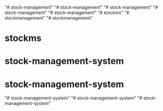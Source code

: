 "# stock-management" 
"# stock-management" 
"# stock-management" 
"# stock-management" 
"# stock-management" 
"# stockms" 
"# stockmanagement" 
"# stockmanagement" 
# stockms
# stock-management-system
# stock-management-system
"# stock-management-system" 
"# stock-management-system" 
"# stock-management-system" 
